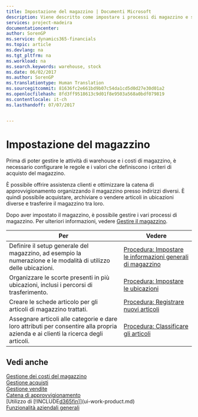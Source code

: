 ```yaml
---
title: Impostazione del magazzino | Documenti Microsoft
description: Viene descritto come impostare i processi di magazzino e stock, inclusi i percorsi di trasferimento e le ubicazioni, come le warehouse.
services: project-madeira
documentationcenter: 
author: SorenGP
ms.service: dynamics365-financials
ms.topic: article
ms.devlang: na
ms.tgt_pltfrm: na
ms.workload: na
ms.search.keywords: warehouse, stock
ms.date: 06/02/2017
ms.author: SorenGP
ms.translationtype: Human Translation
ms.sourcegitcommit: 81636fc2e661bd9b07c54da1cd5d0d27e30d01a2
ms.openlocfilehash: 8fd3ff9518613c9d01f8e9503a568a0bdf079819
ms.contentlocale: it-ch
ms.lasthandoff: 07/07/2017


---
```

# <a name="setting-up-inventory"></a>Impostazione del magazzino
Prima di poter gestire le attività di warehouse e i costi di magazzino, è necessario configurare le regole e i valori che definiscono i criteri di acquisto del magazzino.

È possibile offrire assistenza clienti e ottimizzare la catena di approvvigionamento organizzando il magazzino presso indirizzi diversi. È quindi possibile acquistare, archiviare o vendere articoli in ubicazioni diverse e trasferire il magazzino tra loro.

Dopo aver impostato il magazzino, è possibile gestire i vari processi di magazzino. Per ulteriori informazioni, vedere [Gestire il magazzino](inventory-manage-inventory.md).  

| Per | Vedere |
| --- | --- |
| Definire il setup generale del magazzino, ad esempio la numerazione e le modalità di utilizzo delle ubicazioni. |[Procedura: Impostare le informazioni generali di magazzino](inventory-how-setup-general.md) |
| Organizzare le scorte presenti in più ubicazioni, inclusi i percorsi di trasferimento. |[Procedura: Impostare le ubicazioni](inventory-how-register-new-items.md) |
| Creare le schede articolo per gli articoli di magazzino trattati. |[Procedura: Registrare nuovi articoli](inventory-how-register-new-items.md) |
| Assegnare articoli alle categorie e dare loro attributi per consentire alla propria azienda e ai clienti la ricerca degli articoli. |[Procedura: Classificare gli articoli](inventory-how-categorize-items.md) |

## <a name="see-also"></a>Vedi anche
[Gestione dei costi del magazzino](inventory-manage-inventory.md)  
[Gestione acquisti](purchasing-manage-purchasing.md)  
[Gestione vendite](sales-manage-sales.md)    
[Catena di approvvigionamento](madeira-supply-chain.md)  
[Utilizzo di [!INCLUDE[d365fin](includes/d365fin_md.md)]](ui-work-product.md)  
[Funzionalità aziendali generali](ui-across-business-areas.md)

